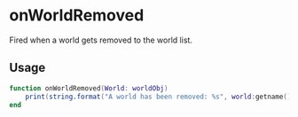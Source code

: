 # onWorldRemoved

Fired when a world gets removed to the world list.

## Usage

```lua
function onWorldRemoved(World: worldObj)
    print(string.format("A world has been removed: %s", world:getname()))
end
```
